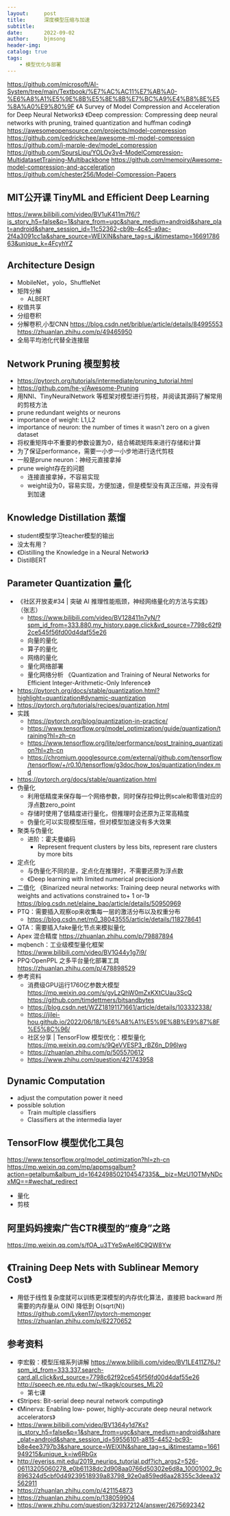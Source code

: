 ```yaml
---
layout:     post
title:      深度模型压缩与加速
subtitle:   
date:       2022-09-02
author:     bjmsong
header-img: 
catalog: true
tags:
    - 模型优化与部署
---
```

https://github.com/microsoft/AI-System/tree/main/Textbook/%E7%AC%AC11%E7%AB%A0-%E6%A8%A1%E5%9E%8B%E5%8E%8B%E7%BC%A9%E4%B8%8E%E5%8A%A0%E9%80%9F
《A Survey of Model Compression and Acceleration for Deep Neural Networks》
《Deep compression: Compressing deep neural networks with pruning, trained quantization and huffman coding》
https://awesomeopensource.com/projects/model-compression
https://github.com/cedrickchee/awesome-ml-model-compression
https://github.com/j-marple-dev/model_compression
https://github.com/SpursLipu/YOLOv3v4-ModelCompression-MultidatasetTraining-Multibackbone
https://github.com/memoiry/Awesome-model-compression-and-acceleration
https://github.com/chester256/Model-Compression-Papers


## MIT公开课 TinyML and Efficient Deep Learning
https://www.bilibili.com/video/BV1uK411m7f6/?is_story_h5=false&p=1&share_from=ugc&share_medium=android&share_plat=android&share_session_id=11c52362-cb9b-4c45-a9ac-2f4a3091cc1a&share_source=WEIXIN&share_tag=s_i&timestamp=1669178663&unique_k=4FcyhYZ

## Architecture Design
- MobileNet，yolo，ShuffleNet
- 矩阵分解
    - ALBERT
- 权值共享
- 分组卷积
- 分解卷积,小型CNN
https://blog.csdn.net/briblue/article/details/84995553
https://zhuanlan.zhihu.com/p/49465950
- 全局平均池化代替全连接层

## Network Pruning 模型剪枝
- https://pytorch.org/tutorials/intermediate/pruning_tutorial.html
- https://github.com/he-y/Awesome-Pruning
- 用NNI、TinyNeuralNetwork 等框架对模型进行剪枝，并阅读其源码了解常用的剪枝方法
- prune redundant weights or neurons
- importance of weight: L1,L2
- importance of neuron: the number of times it wasn't zero on a given dataset
- 将权重矩阵中不重要的参数设置为0，结合稀疏矩阵来进行存储和计算
- 为了保证performance，需要一小步一小步地进行迭代剪枝
- 一般是prune neuron：神经元直接拿掉
- prune weight存在的问题
    - 连接直接拿掉，不容易实现
    - weight设为0，容易实现，方便加速，但是模型没有真正压缩，并没有得到加速

## Knowledge Distillation 蒸馏
- student模型学习teacher模型的输出
- 没太有用？
- 《Distilling the Knowledge in a Neural Network》
- DistilBERT

## Parameter Quantization 量化
- 《社区开放麦#34 | 突破 AI 推理性能瓶颈，神经网络量化的方法与实践》 （张志）
    - https://www.bilibili.com/video/BV128411n7yN/?spm_id_from=333.880.my_history.page.click&vd_source=7798c62f92ce545f56fd00d4daf55e26
    - 向量的量化
    - 算子的量化
    - 网络的量化
    - 量化网络部署
    - 量化网络分析
《Quantization and Training of Neural Networks for Efficient Integer-Arithmetic-Only Inference》
- https://pytorch.org/docs/stable/quantization.html?highlight=quantization#dynamic-quantization
- https://pytorch.org/tutorials/recipes/quantization.html
- 实践
    + https://pytorch.org/blog/quantization-in-practice/
    + https://www.tensorflow.org/model_optimization/guide/quantization/training?hl=zh-cn
    + https://www.tensorflow.org/lite/performance/post_training_quantization?hl=zh-cn
    + https://chromium.googlesource.com/external/github.com/tensorflow/tensorflow/+/r0.10/tensorflow/g3doc/how_tos/quantization/index.md
- https://pytorch.org/docs/stable/quantization.html
- 伪量化
    - 利用低精度来保存每一个网络参数，同时保存拉伸比例scale和零值对应的浮点数zero_point
    - 存储时使用了低精度进行量化，但推理时会还原为正常高精度
    - 伪量化可以实现模型压缩，但对模型加速没有多大效果
- 聚类与伪量化
    - 进阶：霍夫曼编码
        - Represent frequent clusters by less bits, represent rare clusters by more bits
- 定点化
    - 与伪量化不同的是，定点化在推理时，不需要还原为浮点数
    - 《Deep learning with limited numerical precision》
- 二值化
《Binarized neural networks: Training deep neural networks with weights and activations constrained to+ 1 or-1》
https://blog.csdn.net/elaine_bao/article/details/50950969
- PTQ：需要插入观察op来收集每一层的激活分布以及权重分布
    - https://blog.csdn.net/m0_38043555/article/details/118278641
- QTA：需要插入fake量化节点来模拟量化
- Apex 混合精度
https://zhuanlan.zhihu.com/p/79887894
- mqbench：工业级模型量化框架
https://www.bilibili.com/video/BV1G44y1g7i9/
- PPQ:OpenPPL 之多平台量化部署工具
https://zhuanlan.zhihu.com/p/478898529
- 参考资料
    - 消费级GPU运行1760亿参数大模型
    https://mp.weixin.qq.com/s/gyLzQhW0mZxKXtCUau3ScQ
    https://github.com/timdettmers/bitsandbytes
    - https://blog.csdn.net/WZZ18191171661/article/details/103332338/
    - https://jilei-hou.github.io/2022/06/18/%E6%A8%A1%E5%9E%8B%E9%87%8F%E5%8C%96/
    - 社区分享 | TensorFlow 模型优化：模型量化
    https://mp.weixin.qq.com/s/9QeVVESP3_rBZ6n_D96lwg
    - https://zhuanlan.zhihu.com/p/505570612
    - https://www.zhihu.com/question/421743958
    
## Dynamic Computation
- adjust the computation power it need
- possible solution
    - Train multiple classifiers
    - Classifiers at the intermedia layer


## TensorFlow 模型优化工具包
https://www.tensorflow.org/model_optimization?hl=zh-cn
https://mp.weixin.qq.com/mp/appmsgalbum?action=getalbum&album_id=1642498502104547335&__biz=MzU1OTMyNDcxMQ==#wechat_redirect
- 量化
- 剪枝

## 阿里妈妈搜索广告CTR模型的“瘦身”之路
https://mp.weixin.qq.com/s/fOA_u3TYeSwAeI6C9QW8Yw

## 《Training Deep Nets with Sublinear Memory Cost》
- 用低于线性复杂度就可以训练更深模型的内存优化算法，直接把 backward 所需要的内存量从 O(N) 降低到 O(sqrt(N))
https://github.com/Lyken17/pytorch-memonger
https://zhuanlan.zhihu.com/p/62270652

## 参考资料
- 李宏毅：模型压缩系列讲解
https://www.bilibili.com/video/BV1LE411Z76J?spm_id_from=333.337.search-card.all.click&vd_source=7798c62f92ce545f56fd00d4daf55e26
http://speech.ee.ntu.edu.tw/~tlkagk/courses_ML20
    - 第七课
- 《Stripes: Bit-serial deep neural network computing》
- 《Minerva: Enabling low- power, highly-accurate deep neural network accelerators》
- https://www.bilibili.com/video/BV1364y1d7Ks?is_story_h5=false&p=1&share_from=ugc&share_medium=android&share_plat=android&share_session_id=59556101-a815-4452-bc93-b8e4ee3797b3&share_source=WEIXIN&share_tag=s_i&timestamp=1661949215&unique_k=iw6RbGx
- http://eyeriss.mit.edu/2019_neurips_tutorial.pdf?ich_args2=526-06113205060278_e0b61138dc2d908aa0766d50302e6d8a_10001002_9c896324d5cbf0d49239518939a83798_92e0a859ed6aa28355c3deea32562911
- https://zhuanlan.zhihu.com/p/421154873
- https://zhuanlan.zhihu.com/p/138059904
- https://www.zhihu.com/question/329372124/answer/2675692342


